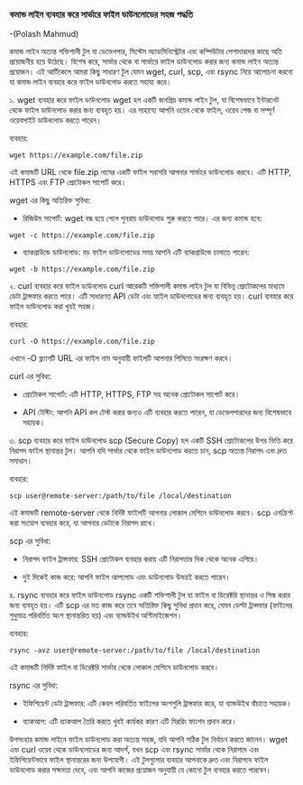 ### কমান্ড লাইন ব্যবহার করে সার্ভারে ফাইল ডাউনলোডের সহজ পদ্ধতি
-(Polash Mahmud)

কমান্ড লাইন অত্যন্ত শক্তিশালী টুল যা ডেভেলপার, সিস্টেম অ্যাডমিনিস্ট্রেটর এবং কম্পিউটার পেশাদারদের কাছে অতি প্রয়োজনীয় হয়ে উঠেছে। বিশেষ করে, সার্ভার থেকে বা সার্ভারে ফাইল ডাউনলোড করার জন্য কমান্ড লাইন অত্যন্ত প্রয়োজন। এই আর্টিকেলে আমরা কিছু সাধারণ টুল যেমন wget, curl, scp, এবং rsync নিয়ে আলোচনা করবো যা কমান্ড লাইন ব্যবহার করে ফাইল ডাউনলোড করতে সহায্য করে।

১. wget ব্যবহার করে ফাইল ডাউনলোড
wget হল একটি জনপ্রিয় কমান্ড লাইন টুল, যা বিশেষভাবে ইন্টারনেট থেকে ফাইল ডাউনলোড করার জন্য ব্যবহৃত হয়। এর সাহায্যে আপনি ওয়েব থেকে ফাইল, ওয়েব পেজ বা সম্পূর্ণ ওয়েবসাইট ডাউনলোড করতে পারেন।

ব্যবহার:
```
wget https://example.com/file.zip
```
এই কমান্ডটি URL থেকে file.zip নামের একটি ফাইল সরাসরি আপনার সার্ভারে ডাউনলোড করবে। এটি HTTP, HTTPS এবং FTP প্রোটোকল সাপোর্ট করে।

wget এর কিছু অতিরিক্ত সুবিধা:
- রিজিউম সাপোর্ট: wget বন্ধ হয়ে গেলে পুনরায় ডাউনলোড শুরু করতে পারে। এর জন্য কমান্ড হবে:
```
wget -c https://example.com/file.zip
```

- ব্যাকগ্রাউন্ডে ডাউনলোড: বড় ফাইল ডাউনলোডের সময় আপনি এটি ব্যাকগ্রাউন্ডে চালাতে পারেন:
```
wget -b https://example.com/file.zip
```

২. curl ব্যবহার করে ফাইল ডাউনলোড
curl আরেকটি শক্তিশালী কমান্ড লাইন টুল যা বিভিন্ন প্রোটোকলের মাধ্যমে ডেটা ট্রান্সফার করতে পারে। এটি সাধারণত API ডেটা এবং ফাইল ডাউনলোডের জন্য ব্যবহৃত হয়। curl ব্যবহার করে ফাইল ডাউনলোড করা খুবই সহজ।

ব্যবহার:
```
curl -O https://example.com/file.zip
```

এখানে -O ফ্ল্যাগটি URL এর ফাইল নাম অনুযায়ী ফাইলটি আপনার পিসিতে সংরক্ষণ করবে।

curl এর সুবিধা:
- প্রোটোকল সাপোর্ট: এটি HTTP, HTTPS, FTP সহ অনেক প্রোটোকল সাপোর্ট করে।

- API টেস্টিং: আপনি API কল টেস্ট করার জন্যও এটি ব্যবহার করতে পারেন, যা ডেভেলপারদের জন্য বিশেষভাবে সহায়ক।

৩. scp ব্যবহার করে ফাইল ডাউনলোড
scp (Secure Copy) হল একটি SSH প্রোটোকলের উপর ভিত্তি করে নিরাপদ ফাইল স্থানান্তর টুল। আপনি যদি সার্ভার থেকে ফাইল ডাউনলোড করতে চান, scp অত্যন্ত নিরাপদ এবং দ্রুত সমাধান।

ব্যবহার:
```
scp user@remote-server:/path/to/file /local/destination
```
এই কমান্ডটি remote-server থেকে নির্দিষ্ট ফাইলটি আপনার লোকাল মেশিনে ডাউনলোড করবে। scp এনক্রিপ্ট করা সংযোগ ব্যবহার করে, যা আপনার ডেটাকে নিরাপদ রাখে।

scp এর সুবিধা:
- নিরাপদ ফাইল ট্রান্সফার: SSH প্রোটোকল ব্যবহার করায় এটি নিরাপত্তার দিক থেকে অনেক এগিয়ে।

- দুই দিকেই কাজ করে: আপনি ফাইল আপলোড এবং ডাউনলোড উভয়ই করতে পারেন।

৪. rsync ব্যবহার করে ফাইল ডাউনলোড
rsync একটি শক্তিশালী টুল যা ফাইল বা ডিরেক্টরি স্থানান্তর ও সিঙ্ক করার জন্য ব্যবহৃত হয়। এটি scp এর মত কাজ করে তবে অতিরিক্ত কিছু সুবিধা প্রদান করে, যেমন ডেল্টা ট্রান্সফার (ফাইলের শুধুমাত্র পরিবর্তিত অংশ স্থানান্তরিত হয়) এবং ব্যান্ডউইথ অপ্টিমাইজেশন।

ব্যবহার:
```
rsync -avz user@remote-server:/path/to/file /local/destination
```
এই কমান্ডটি নির্দিষ্ট ফাইল বা ডিরেক্টরি সার্ভার থেকে লোকাল মেশিনে ডাউনলোড করবে।

rsync এর সুবিধা:
- ইফিশিয়েন্ট ডেটা ট্রান্সফার: এটি কেবল পরিবর্তিত ফাইলের অংশগুলি ট্রান্সফার করে, যা ব্যান্ডউইথ বাঁচাতে সহায়ক।

- ব্যাকআপ: এটি ব্যাকআপ তৈরি করতে খুবই কার্যকর কারণ এটি মিররিং ফাংশন প্রদান করে।

উপসংহার
কমান্ড লাইনে ফাইল ডাউনলোড করা অত্যন্ত সহজ, যদি আপনি সঠিক টুল নির্বাচন করতে জানেন। wget এবং curl ওয়েব থেকে ডাউনলোডের জন্য আদর্শ, যখন scp এবং rsync সার্ভার থেকে নিরাপদে এবং ইফিশিয়েন্টভাবে ফাইল স্থানান্তরের জন্য উপযোগী। এই টুলগুলোর ব্যবহার আপনাকে দ্রুত এবং নিরাপদে ফাইল ডাউনলোড করার সক্ষমতা দেবে, এবং আপনি কাজের প্রয়োজন অনুযায়ী যে কোনো টুল ব্যবহার করতে পারবেন।
 